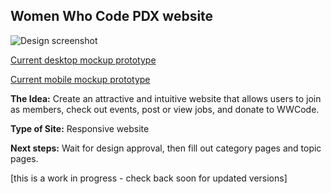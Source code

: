## Women Who Code PDX website

![Design screenshot](./current_desktop_screenshot.png)

[Current desktop mockup prototype](https://xd.adobe.com/view/e20a88af-fcee-441d-a2b5-2493744d2247/)

[Current mobile mockup prototype](https://xd.adobe.com/view/16d03437-a576-4108-969d-38c4a99804e7/)

**The Idea:** Create an attractive and intuitive website that allows users to join as members, check out events, post or view jobs, and donate to WWCode.

**Type of Site:** Responsive website

**Next steps:** Wait for design approval, then fill out category pages and topic pages.

[this is a work in progress - check back soon for updated versions]